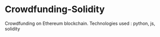 # Crowdfunding-Solidity
Crowdfunding on Ethereum blockchain. Technologies used : python, js, solidity
